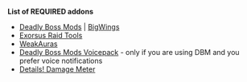 **List of REQUIRED addons**
 - [Deadly Boss Mods](https://www.curseforge.com/wow/addons/deadly-boss-mods) | [BigWings](https://www.curseforge.com/wow/addons/exorsus-raid-tools)
 - [Exorsus Raid Tools](https://www.curseforge.com/wow/addons/exorsus-raid-tools)
 - [WeakAuras](https://www.curseforge.com/wow/addons/weakauras-2)
 - [Deadly Boss Mods Voicepack](https://www.curseforge.com/wow/addons/dbm-voicepack-vem)  - only if you are using DBM and you prefer voice notifications
 - [Details! Damage Meter](https://www.curseforge.com/wow/addons/details)

